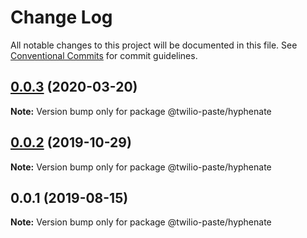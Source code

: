 # Change Log

All notable changes to this project will be documented in this file.
See [Conventional Commits](https://conventionalcommits.org) for commit guidelines.

## [0.0.3](https://github.com/twilio-labs/paste/compare/@twilio-paste/hyphenate@0.0.2...@twilio-paste/hyphenate@0.0.3) (2020-03-20)

**Note:** Version bump only for package @twilio-paste/hyphenate





## [0.0.2](https://github.com/twilio-labs/paste/compare/@twilio-paste/hyphenate@0.0.1...@twilio-paste/hyphenate@0.0.2) (2019-10-29)

**Note:** Version bump only for package @twilio-paste/hyphenate





## 0.0.1 (2019-08-15)

**Note:** Version bump only for package @twilio-paste/hyphenate
